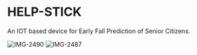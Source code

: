 # HELP-STICK
An IOT based device for Early Fall Prediction of Senior Citizens. 


![IMG-2490](https://github.com/ThinkingParadoxx/HELP-STICK/assets/140447305/d87c0525-7b3c-4129-aac5-a91851fc1066)
![IMG-2487](https://github.com/ThinkingParadoxx/HELP-STICK/assets/140447305/1d733029-a0ed-4330-b0a5-cd595c205ee5)

